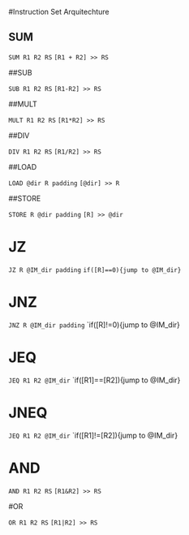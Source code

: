 #Instruction Set Arquitechture

## SUM

`SUM R1 R2 RS`
`[R1 + R2] >> RS`


##SUB

`SUB R1 R2 RS`
`[R1-R2] >> RS`


##MULT

`MULT R1 R2 RS`
`[R1*R2] >> RS`


##DIV

`DIV R1 R2 RS`
`[R1/R2] >> RS`


##LOAD

`LOAD @dir R padding`
`[@dir] >> R`



##STORE

`STORE R @dir padding`
`[R] >> @dir`


# JZ 

`JZ R @IM_dir padding`
`if([R]==0){jump to @IM_dir}`


# JNZ 

`JNZ R @IM_dir padding`
`if([R]!=0){jump to @IM_dir}

# JEQ

`JEQ R1 R2 @IM_dir`
`if([R1]==[R2]){jump to @IM_dir}

# JNEQ


`JEQ R1 R2 @IM_dir`
`if([R1]!=[R2]){jump to @IM_dir}

# AND

`AND R1 R2 RS`
`[R1&R2] >> RS`


#OR 

`OR R1 R2 RS`
`[R1|R2] >> RS`

